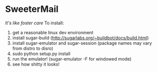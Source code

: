 SweeterMail
===========
_It's like foster care_
To install:
1. get a reasonable linux dev environment
2. install sugar-build (http://sugarlabs.org/~buildbot/docs/build.html)
3. install sugar-emulator and sugar-session (package names may vary from distro to disro)
4. sudo python setup.py install
5. run the emulator! (sugar-emulator -F for windowed mode)
6. see how shitty it looks!
